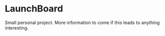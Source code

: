 # LaunchBoard
Small personal project. More information to come if this leads to anything interesting.
